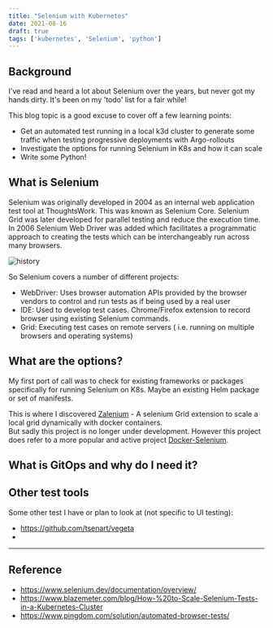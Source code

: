 ```yaml
---
title: "Selenium with Kubernetes"
date: 2021-08-16
draft: true
tags: ['kubernetes', 'Selenium', 'python']
---
```

## Background
I've read and heard a lot about Selenium over the years, but never got my hands dirty. It's been on my 'todo' list for a fair while!

This blog topic is a good excuse to cover off a few learning points:
- Get an automated test running in a local k3d cluster to generate some traffic when testing progressive deployments with Argo-rollouts
- Investigate the options for running Selenium in K8s and how it can scale
- Write some Python!

## What is Selenium
Selenium was originally developed in 2004 as an internal web application test tool at ThoughtsWork. This was known as Selenium Core.
Selenium Grid was later developed for parallel testing and reduce the execution time. In 2006 Selenium Web Driver was added which facilitates a programmatic approach to creating the tests which can be interchangeably run across many browsers.

![history](https://www.webomates.com/wp-content/uploads/2019/12/Selenium1.png "Selenium History")

So Selenium covers a number of different projects:
- WebDriver: Uses browser automation APIs provided by the browser vendors to control and run tests as if being used by a real user
- IDE: Used to develop test cases. Chrome/Firefox extension to record browser using existing Selenium commands.
- Grid: Executing test cases on remote servers ( i.e. running on multiple browsers and operating systems)


## What are the options?
My first port of call was to check for existing frameworks or packages specifically for running Selenium on K8s. Maybe an existing Helm package or set of manifests.

This is where I discovered [Zalenium](https://github.com/zalando/zalenium) - A selenium Grid extension to scale a local grid dynamically with docker containers.\
But sadly this project is no longer under development. However this project does refer to a more popular and active project [Docker-Selenium](https://github.com/seleniumhq/docker-selenium/).



## What is GitOps and why do I need it?


## Other test tools
Some other test I have or plan to look at (not specific to UI testing):
- https://github.com/tsenart/vegeta
- 

---
## Reference
- https://www.selenium.dev/documentation/overview/
- https://www.blazemeter.com/blog/How-%20to-Scale-Selenium-Tests-in-a-Kubernetes-Cluster
- https://www.pingdom.com/solution/automated-browser-tests/